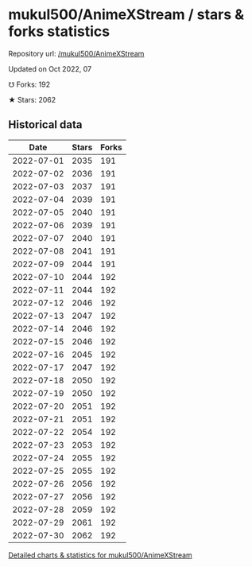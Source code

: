 # mukul500/AnimeXStream / stars & forks statistics

Repository url: [/mukul500/AnimeXStream](https://github.com/mukul500/AnimeXStream)

Updated on Oct 2022, 07

☋ Forks: 192

★ Stars: 2062

## Historical data
| Date | Stars | Forks |
|------|-------|-------|
| 2022-07-01 | 2035 | 191 | 
| 2022-07-02 | 2036 | 191 | 
| 2022-07-03 | 2037 | 191 | 
| 2022-07-04 | 2039 | 191 | 
| 2022-07-05 | 2040 | 191 | 
| 2022-07-06 | 2039 | 191 | 
| 2022-07-07 | 2040 | 191 | 
| 2022-07-08 | 2041 | 191 | 
| 2022-07-09 | 2044 | 191 | 
| 2022-07-10 | 2044 | 192 | 
| 2022-07-11 | 2044 | 192 | 
| 2022-07-12 | 2046 | 192 | 
| 2022-07-13 | 2047 | 192 | 
| 2022-07-14 | 2046 | 192 | 
| 2022-07-15 | 2046 | 192 | 
| 2022-07-16 | 2045 | 192 | 
| 2022-07-17 | 2047 | 192 | 
| 2022-07-18 | 2050 | 192 | 
| 2022-07-19 | 2050 | 192 | 
| 2022-07-20 | 2051 | 192 | 
| 2022-07-21 | 2051 | 192 | 
| 2022-07-22 | 2054 | 192 | 
| 2022-07-23 | 2053 | 192 | 
| 2022-07-24 | 2055 | 192 | 
| 2022-07-25 | 2055 | 192 | 
| 2022-07-26 | 2056 | 192 | 
| 2022-07-27 | 2056 | 192 | 
| 2022-07-28 | 2059 | 192 | 
| 2022-07-29 | 2061 | 192 | 
| 2022-07-30 | 2062 | 192 | 


[Detailed charts & statistics for mukul500/AnimeXStream](https://reviewgithub.com/rep/mukul500/AnimeXStream)
